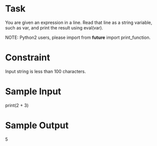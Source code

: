 # Task

You are given an expression in a line. Read that line as a string variable, such as var, and print the result using eval(var).

NOTE: Python2 users, please import from __future__ import print_function.

# Constraint
Input string is less than 100 characters.

# Sample Input

print(2 + 3)

# Sample Output

5
